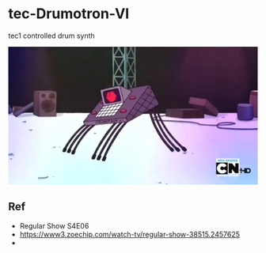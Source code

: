 # tec-Drumotron-VI
tec1 controlled drum synth

![](https://github.com/SteveJustin1963/tec-Drumotron-VI/blob/main/pics/Drumotron_VI.webp)



## Ref
- Regular Show S4E06
- https://www3.zoechip.com/watch-tv/regular-show-38515.2457625
- 
